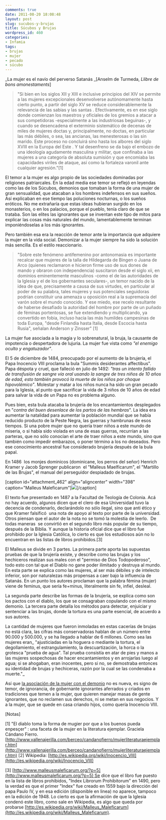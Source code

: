 ```yaml
---
comments: true
date: 2011-08-20 18:08:48
layout: post
slug: sucubos-y-brujas
title: Súcubos y Brujas
wordpress_id: 460
categories:
- Infamia
tags:
- brujas
- mujer
- pecado
- súcubo
---
```


_La mujer es el navío del perverso Satanás
_[Anselm de Turmeda, _Llibre de bons amonestaments_]





> "Si bien en los siglos XII y XIII e inclusive principios del XIV se permite a las mujeres excepcionales desenvolverse autónomamente hasta cierto punto, a partir del siglo XV se reduce considerablemente la relevancia de las sabias y las santas . Efectivamente, es en ese siglo donde comienzan los maestros y oficiales de los gremios a atacar a sus competidoras -especialmente a las industriosas beguinas-, y cuando se desencadena el exterminio sistemático de decenas de miles de mujeres doctas y, principalmente, no doctas, en particular las más débiles, o sea, las ancianas, las menesterosas o las sin marido. Este proceso no concluirá sino hasta los albores del siglo XVIII en la Europa del Este . Y tal desenfreno se da bajo el embozo de una ideología agudamente masculina y militar, que confinaba a las mujeres a una categoría de absoluta sumisión y que encomiaba las capacidades viriles de ataque, así como la fortaleza varonil ante cualquier agresión."[1]


El temor a la mujer es algo propio de las sociedades dominadas por religiones patriarcales. En la edad media ese temor se reflejó en leyendas como las de los Súcubos, demonios que tomaban la forma de una mujer de gran sensualidad, que atacaban a los hombres indefensos en sus sueños. Así explicaban en ese tiempo las poluciones nocturnas, o los sueños eróticos. No me extrañaría que estas ideas hubieran surgido en los monasterios, o en los palacios, porque el pueblo, tenía claro de que se trataba. Son las elites las ignorantes que se inventan este tipo de mitos para explicar las cosas más naturales del mundo, lamentablemente terminan imponiéndoselas a los más ignorantes.

Pero también esa era la reacción de temor ante la importancia que adquiere la mujer en la vida social. Demonizar a la mujer siempre ha sido la solución más sencilla. Es el estilo reaccionario.


> "Sobre este fenómeno antifemenino por antonomasia es importante recalcar que mujeres de la talla de Hildegarda de Bingen o Juana de Arco (quienes reclamaron e hicieron firme uso de sus dones de mando y obraron con independencia) suscitaron desde el siglo xii, en dominios eminentemente masculinos -como el de las autoridades de la Iglesia y el de los gobernantes seculares-, un temor nacido de la idea de que, precisamente a causa de sus virtudes, en particular al poder de su palabra, tales mujeres y sus potenciales seguidoras podrían constituir una amenaza u oposición real a la supremacía del varón sobre el mundo conocido. Y ese miedo, ese recelo resultante de haberse desafiado la autoridad del hombre por parte de un puñado de féminas portentosas, se fue extendiendo y multiplicando, ya convertido en fobia, incluso hacia las más humildes campesinas de toda Europa, "desde Finlandia hasta Italia, desde Escocia hasta Rusia", señalan Anderson y Zinsser" [1]


La mujer fue asociada a la magia y lo sobrenatural, la bruja, la causante de impotencia o despertadora de lujuria. La mujer fue vista como _"el enemigo oculto y engatuzador"_.

El 5 de diciembre de 1484, preocupado por el aumento de la brujería, el Papa Inocencio VIII proclama la bula "Summis desiderantes affectibus". Papa déspota y cruel, que falleció en julio de 1492: _"tras un intento fallido de transfusión de sangre vía oral usando la sangre de tres niños de 10 años de edad, esto también provocó la muerte de los niños por choque hipovolémico"_. Molestar y matar a los niños nunca ha sido un gran pecado para la Iglesia, al punto que sacrificar la vida de 3 niños de 10 años de edad para salvar la vida de un Papa no es problema alguno.

Pues bien, esta bula atacaba la brujería de los encantamientos desplegados en "_contra del buen desenlace de los partos de las hembras_". La idea era aumentar la natalidad para aumentar la población mundial que se había reducido producto de la Peste Negra, las guerras y hambrunas de esos tiempos. Si una pobre mujer que no quería traer niños a este mundo de miseria, o si había sido violada en una de esas guerras, recurrían a las parteras, que no sólo conocían el arte de traer niños a este mundo, sino que también como impedir embarazos, o poner término a los no deseados. Pero ese conocimiento ancestral fue considerado brujería después de la bula papal.

En 1486  los monjes dominicos (dominicane, los perros del señor) Henrich Kramer y Jacob Sprenger publicaron  el "Malleus Maelficarum", el "Martillo de las Brujas", el manual del perseguidor despiadado de brujas.

[caption id="attachment_462" align="aligncenter" width="398" caption="Malleus Maleficarum"][![](http://www.akarru.org/blog/wp-content/uploads/2011/08/Malleus_1669.jpg)](http://www.akarru.org/blog/wp-content/uploads/2011/08/Malleus_1669.jpg)[/caption]

El texto fue presentado en 1487 a la Facultad de Teología de Colonia. Acá no hay acuerdo, algunos dicen que el clero de esa Universidad tuvo la decencia de condenarlo, declarándolo no sólo ilegal, sino que anti ético y que Kramer falsificó  una nota de apoyo al texto por parte de la universidad. Otros piensan que el autor de la nota no se tomó la molestia de leerlo.  De todas maneras  se convirtió en el segundo libro más popular de su tiempo, después de la Biblia. Y aunque la historia oficial dice que el libro fue prohibido por la Iglesia Católica, lo cierto es que los estudiosos aún no lo encuentran en las listas de libros prohibidos.[3]

El Malleus se divide en 3 partes. La primera parte aporta las supuestas pruebas de que la brujería existe, y describe como las brujas y los hechiceros realizan sus males con el "permiso de Dios Todopoderoso", todo esto con tal que el Diablo no gane poder ilimitado y destruya al mundo. En esta parte se explica como las mujeres, al ser más débiles y de intelecto inferior, son por naturalezas más propensas a caer bajo la influencia de Satanás. En un punto los autores proclaman que la palabra fémina (mujer) viene de feminus, que sería fe+minus, literalmente sin fe, infiel, desleal.

La segunda parte describe las formas de la brujería, se explica como son los pactos con el diablo, los que se consagraban copulando con el mismo demonio. La tercera parte detalla los métodos para detectar, enjuiciar y sentenciar a las brujas, donde la tortura es una parte esencial, de acuerdo a sus autores.

La cantidad de mujeres que fueron inmoladas en estas cacerías de brujas no está clara, las cifras más conservadoras hablan de un número entre 90.000 y 500.000, y se ha llegado a hablar de 6 millones. Como sea las mujeres eran_ "ajusticiadas en la hoguera o mediante la tortura, el degollamiento, el estrangulamiento, la descuartización, la horca o la grotesca "prueba de agua". Tal prueba consistía en atar de pies y manos a las mujeres sospechosas de hacer encantamientos y en arrojarlas luego al agua; si se ahogaban, eran inocentes, pero si no, se demostraba entonces su identidad de brujas y hechiceras, razón por la cual se las condenaba a muerte."_

Así que [la asociación de la mujer con el demonio](http://www.elmostrador.cl/noticias/pais/2011/08/20/alcalde-labbe-califica-de-%E2%80%9Cendemoniada%E2%80%9D-a-camila-vallejos-y-%E2%80%9Cpollerudo%E2%80%9D-a-jaime-gajardo/) no es nueva, es signo de temor, de ignorancia, de gobernante ignorantes aferrados y criados en tradiciones que temen a la mujer, que quieren manejar masas de gente ignorantes, que no reclamen sus derechos, ni se metan en sus negocios. Y a la mujer, que se quede en casa criando hijos, como quería Inocencio VIII.

[Notas]

[1] "El diablo toma la forma de mugier por que a los buenos pueda enpesçer" : una faceta de la mujer en la literatura ejemplar. Graciela Cándano Fierro.[http://www.vallenajerilla.com/berceo/candanofierro/mujerliteraturaejemplar.htm](http://www.vallenajerilla.com/berceo/candanofierro/mujerliteraturaejemplar.htm)
[2] Wikipedia: [http://es.wikipedia.org/wiki/Inocencio_VIII](http://es.wikipedia.org/wiki/Inocencio_VIII)

[3] [http://www.malleusmaleficarum.org/?p=5](http://www.malleusmaleficarum.org/?p=5) Se dice que el libro fue puesto en la lista de libros prohibidos, "Index Librorum Prohibitorum" en 1490, pero la verdad es que el primer "Index" fue creado en 1559 bajo la dirección del papa Paulo IV, y en esa edición (disponible en linea) no aparece, tampoco en la edición de 1948. Lo cierto es que la afirmación de que la Iglesia condenó este libro, como sale en Wikipedia, es algo que queda por probarse [http://es.wikipedia.org/wiki/Malleus_Maleficarum](http://es.wikipedia.org/wiki/Malleus_Maleficarum).


